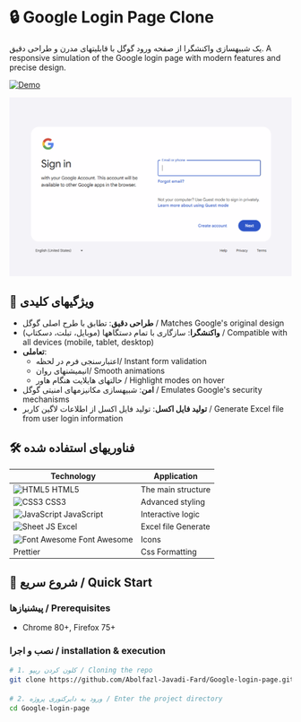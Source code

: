 
# 🔒 Google Login Page Clone

یک شبیهسازی واکنشگرا از صفحه ورود گوگل با قابلیتهای مدرن و طراحی دقیق.
A responsive simulation of the Google login page with modern features and precise design.

[![Demo](https://img.shields.io/badge/Live%20Demo-%20%E2%86%92%20View%20Here-blue?style=for-the-badge)](https://abolfazl-javadi-fard.github.io/Google-login-page/)


![Preview](images/DemoImage.png)

## 🌟 ویژگیهای کلیدی
- **طراحی دقیق**: تطابق با طرح اصلی گوگل / Matches Google's original design
- **واکنشگرا**: سازگاری با تمام دستگاهها (موبایل، تبلت، دسکتاپ) / Compatible with all devices (mobile, tablet, desktop)
- **تعاملی**: 
  - اعتبارسنجی فرم در لحظه/ Instant form validation
  - انیمیشنهای روان/ Smooth animations
  - حالتهای هایلایت هنگام هاور / Highlight modes on hover
- **امن**: شبیهسازی مکانیزمهای امنیتی گوگل / Emulates Google's security mechanisms
- **تولید فایل اکسل**: تولید فایل اکسل از اطلاعات لاگین کاربر / Generate Excel file from user login information

## 🛠 فناوریهای استفاده شده
| Technology | Application |
|---------|--------|
| ![HTML5](https://img.icons8.com/color/30/html-5.png) HTML5               | The main structure |
| ![CSS3](https://img.icons8.com/color/30/css3.png) CSS3                   | Advanced styling   |
| ![JavaScript](https://img.icons8.com/color/30/javascript.png) JavaScript | Interactive logic |
| ![Sheet JS](https://img.icons8.com/?size=100&id=13654&format=png&color=000000)  Excel        | Excel file Generate|
| ![Font Awesome](https://img.icons8.com/?size=100&id=swoL_zWlOGpk&format=png&color=000000) Font Awesome  | Icons |
| Prettier                                                          | Css Formatting |

## 🚀 شروع سریع / Quick Start
### پیشنیازها / Prerequisites
- Chrome 80+, Firefox 75+

### نصب و اجرا / installation & execution
```bash
# 1. کلون کردن ریپو / Cloning the repo
git clone https://github.com/Abolfazl-Javadi-Fard/Google-login-page.git

# 2. ورود به دایرکتوری پروژه / Enter the project directory
cd Google-login-page

